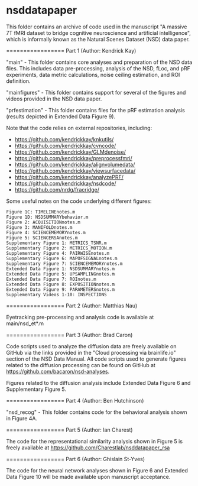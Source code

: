 # nsddatapaper

This folder contains an archive of code used in the manuscript "A massive 7T 
fMRI dataset to bridge cognitive neuroscience and artificial intelligence", 
which is informally known as the Natural Scenes Dataset (NSD) data paper.

================= Part 1 (Author: Kendrick Kay)

"main" - This folder contains core analyses and preparation of the
         NSD data files. This includes data pre-processing, analysis of the
         NSD, fLoc, and pRF experiments, data metric calculations,
         noise ceiling estimation, and ROI definition.
         
"mainfigures" - This folder contains support for several of the figures and
         videos provided in the NSD data paper.

"prfestimation" - This folder contains files for the pRF estimation analysis
                  (results depicted in Extended Data Figure 9).

Note that the code relies on external repositories, including:
* https://github.com/kendrickkay/knkutils/
* https://github.com/kendrickkay/cvncode/
* https://github.com/kendrickkay/GLMdenoise/
* https://github.com/kendrickkay/preprocessfmri/
* https://github.com/kendrickkay/alignvolumedata/
* https://github.com/kendrickkay/viewsurfacedata/
* https://github.com/kendrickkay/analyzePRF/
* https://github.com/kendrickkay/nsdcode/
* https://github.com/nrdg/fracridge/

Some useful notes on the code underlying different figures:

```
Figure 1C: TIMELINEnotes.m
Figure 1D: NSDSUMMARYbehavior.m
Figure 2: ACQUISITIONnotes.m
Figure 3: MANIFOLDnotes.m
Figure 4: SCIENCEMEMORYnotes.m
Figure 5: SCIENCERSAnotes.m
Supplementary Figure 1: METRICS_TSNR.m
Supplementary Figure 2: METRICS_MOTION.m
Supplementary Figure 4: PAIRWISEnotes.m
Supplementary Figure 6: MAPOFSIGNALnotes.m
Supplementary Figure 7: SCIENCEMEMORYnotes.m
Extended Data Figure 1: NSDSUMMARYnotes.m
Extended Data Figure 5: UPSAMPLINGnotes.m
Extended Data Figure 7: ROInotes.m
Extended Data Figure 8: EXPOSITIONnotes.m
Extended Data Figure 9: PARAMETERSnotes.m
Supplementary Videos 1-10: INSPECTIONS
```

================= Part 2 (Author: Matthias Nau)

Eyetracking pre-processing and analysis code is available at main/nsd_et*.m

================= Part 3 (Author: Brad Caron)

Code scripts used to analyze the diffusion data are freely available on GitHub 
via the links provided in the "Cloud processing via brainlife.io" section of
the NSD Data Manual. All code scripts used to generate figures related to the
diffusion processing can be found on GitHub at https://github.com/bacaron/nsd-analyses.

Figures related to the diffusion analysis include
Extended Data Figure 6 and Supplementary Figure 5.

================= Part 4 (Author: Ben Hutchinson)

"nsd_recog" - This folder contains code for the behavioral analysis
              shown in Figure 4A.

================= Part 5 (Author: Ian Charest)

The code for the representational similarity analysis shown in Figure 5
is freely available at https://github.com/Charestlab/nsddatapaper_rsa

================= Part 6 (Author: Ghislain St-Yves)

The code for the neural network analyses shown in Figure 6 and 
Extended Data Figure 10 will be made available upon manuscript acceptance.
